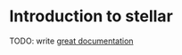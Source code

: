 # Introduction to stellar

TODO: write [great documentation](http://jacobian.org/writing/what-to-write/)
